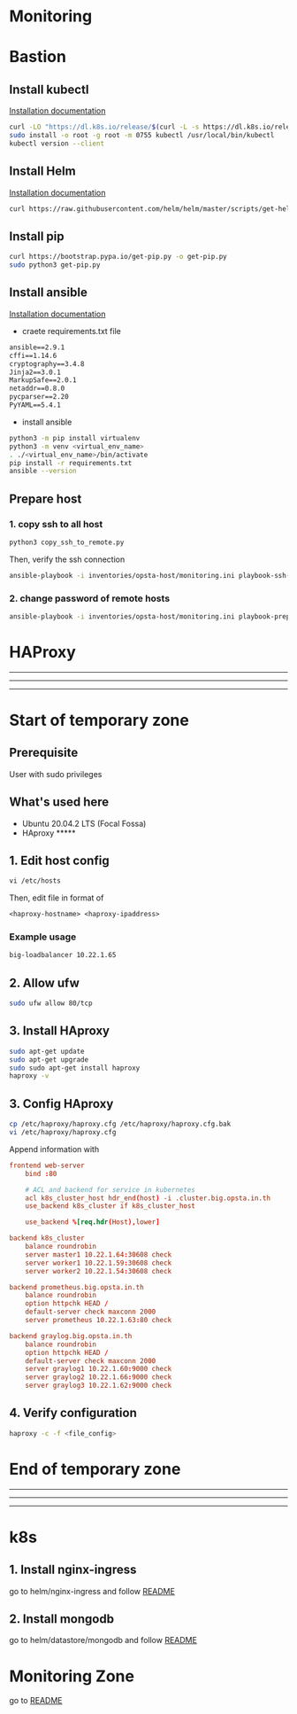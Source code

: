 # Monitoring

# Bastion

## Install kubectl

[Installation documentation](https://kubernetes.io/docs/tasks/tools/install-kubectl-linux/)

```bash
curl -LO "https://dl.k8s.io/release/$(curl -L -s https://dl.k8s.io/release/stable.txt)/bin/linux/amd64/kubectl"
sudo install -o root -g root -m 0755 kubectl /usr/local/bin/kubectl
kubectl version --client
```

## Install Helm

[Installation documentation](https://helm.sh/docs/intro/install/)

```bash
curl https://raw.githubusercontent.com/helm/helm/master/scripts/get-helm-3 | bash
```

## Install pip

```bash
curl https://bootstrap.pypa.io/get-pip.py -o get-pip.py
sudo python3 get-pip.py
```

## Install ansible

[Installation documentation](https://docs.ansible.com/ansible/latest/installation_guide/intro_installation.html#installing-and-upgrading-ansible-with-pip)

- craete requirements.txt file

```txt
ansible==2.9.1
cffi==1.14.6
cryptography==3.4.8
Jinja2==3.0.1
MarkupSafe==2.0.1
netaddr==0.8.0
pycparser==2.20
PyYAML==5.4.1
```

- install ansible

```bash
python3 -m pip install virtualenv
python3 -m venv <virtual_env_name>
. ./<virtual_env_name>/bin/activate
pip install -r requirements.txt
ansible --version
```

## Prepare host

### 1. copy ssh to all host

```bash
python3 copy_ssh_to_remote.py
```

Then, verify the ssh connection

```bash
ansible-playbook -i inventories/opsta-host/monitoring.ini playbook-ssh-connection/check-ssh-connection.yaml
```

### 2. change password of remote hosts

```bash
ansible-playbook -i inventories/opsta-host/monitoring.ini playbook-prepare-host/prepare-host.yaml
```

# HAProxy

---
----
--- 
# Start of temporary zone 

## Prerequisite

User with sudo privileges

## What's used here

- Ubuntu 20.04.2 LTS (Focal Fossa)
- HAproxy <version> *****

## 1. Edit host config

```txt
vi /etc/hosts
```

Then, edit file in format of

```txt
<haproxy-hostname> <haproxy-ipaddress>
```

### Example usage

```txt
big-loadbalancer 10.22.1.65
```

## 2. Allow ufw

```bash
sudo ufw allow 80/tcp
```

## 3. Install HAproxy

```bash
sudo apt-get update
sudo apt-get upgrade
sudo sudo apt-get install haproxy
haproxy -v
```

## 3. Config HAproxy

```bash
cp /etc/haproxy/haproxy.cfg /etc/haproxy/haproxy.cfg.bak
vi /etc/haproxy/haproxy.cfg
```

Append information with

```conf
frontend web-server
    bind :80

    # ACL and backend for service in kubernetes
    acl k8s_cluster_host hdr_end(host) -i .cluster.big.opsta.in.th
    use_backend k8s_cluster if k8s_cluster_host

    use_backend %[req.hdr(Host),lower]

backend k8s_cluster
    balance roundrobin
    server master1 10.22.1.64:30608 check
    server worker1 10.22.1.59:30608 check
    server worker2 10.22.1.54:30608 check

backend prometheus.big.opsta.in.th
    balance roundrobin
    option httpchk HEAD /
    default-server check maxconn 2000
    server prometheus 10.22.1.63:80 check

backend graylog.big.opsta.in.th
    balance roundrobin
    option httpchk HEAD /
    default-server check maxconn 2000
    server graylog1 10.22.1.60:9000 check
    server graylog2 10.22.1.66:9000 check
    server graylog3 10.22.1.62:9000 check
```

## 4. Verify configuration

```bash
haproxy -c -f <file_config>
```

# End of temporary zone
---
---
---

# k8s

## 1. Install nginx-ingress

go to helm/nginx-ingress and follow [README](./helm/nginx-ingress/README.md)

## 2. Install mongodb

go to helm/datastore/mongodb and follow [README](./helm/datastore/mongodb/README.md)

# Monitoring Zone

go to [README](./playbook-monitoring/README.md)